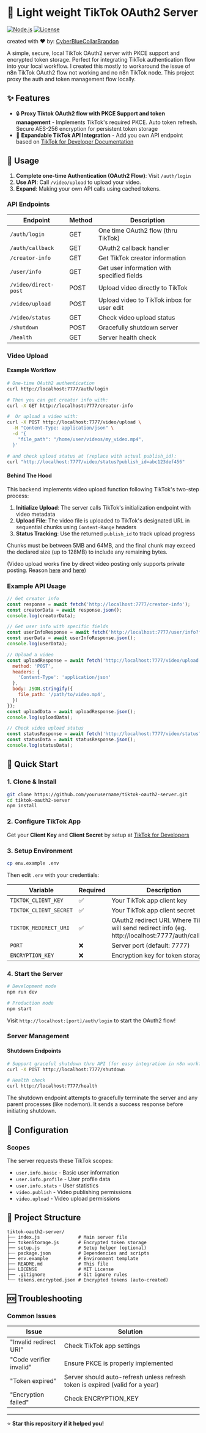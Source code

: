 # 🚀 Light weight TikTok OAuth2 Server 
[![Node.js](https://img.shields.io/badge/Node.js-18.x-green.svg)](https://nodejs.org/)
[![License](https://img.shields.io/badge/License-MIT-blue.svg)](LICENSE)

created with ❤️ by: [CyberBlueCollarBrandon](https://linktr.ee/CyberBlueCollarBrandon)

A simple, secure, local TikTok OAuth2 server with PKCE support and encrypted token storage. Perfect for integrating TikTok authentication flow into your local workflow.
I created this mostly to workaround the issue of n8n TikTok OAuth2 flow not working and no n8n TikTok node. This project proxy the auth and token management flow locally. 

## ✨ Features

- 🔒 **Proxy Tiktok OAuth2 flow with PKCE Support and token management** - Implements TikTok's required PKCE. Auto token refresh. Secure AES-256 encryption for persistent token storage
- 📱 **Expandable TikTok API Integration** - Add you own API endpoint based on [TikTok for Developer Documentation](https://developers.tiktok.com/doc/overview)

## 📖 Usage

1. **Complete one-time Authentication (OAuth2 Flow)**: Visit `/auth/login`
2. **Use API**: Call `/video/upload` to upload your video. 
3. **Expand**: Making your own API calls using cached tokens. 

### API Endpoints

| Endpoint | Method | Description |
|----------|--------|-------------|
| `/auth/login` | GET | One time OAuth2 flow (thru TikTok) |
| `/auth/callback` | GET | OAuth2 callback handler |
| `/creator-info` | GET | Get TikTok creator information |
| `/user/info` | GET | Get user information with specified fields |
| `/video/direct-post` | POST | Upload video directly to TikTok |
| `/video/upload` | POST | Upload video to TikTok inbox for user edit |
| `/video/status` | GET | Check video upload status |
| `/shutdown` | POST | Gracefully shutdown server |
| `/health` | GET | Server health check |


### Video Upload

#### Example Workflow

```bash
# One-time OAuth2 authentication
curl http://localhost:7777/auth/login

# Then you can get creator info with: 
curl -X GET http://localhost:7777/creator-info

#  Or upload a video with:
curl -X POST http://localhost:7777/video/upload \
  -H "Content-Type: application/json" \
  -d '{
    "file_path": "/home/user/videos/my_video.mp4",
  }'

# and check upload status at (replace with actual publish_id):
curl "http://localhost:7777/video/status?publish_id=abc123def456"
```

#### Behind The Hood

This backend implements video upload function following TikTok's two-step process:

1. **Initialize Upload**: The server calls TikTok's initialization endpoint with video metadata
2. **Upload File**: The video file is uploaded to TikTok's designated URL in sequential chunks using `Content-Range` headers
3. **Status Tracking**: Use the returned `publish_id` to track upload progress

Chunks must be between 5MB and 64MB, and the final chunk may exceed the declared size (up to 128MB) to include any remaining bytes.

(Video upload works fine by direct video posting only supports private posting. Reason [here](https://community.n8n.io/t/http-request-node-not-sending-authorization-header-despite-selecting-connected-oauth2-credential-tiktok-api/99963/4) and [here](https://developers.tiktok.com/doc/content-sharing-guidelines#:~:text=Not%20acceptable%3A%20A%20utility%20tool%20to%20help%20upload%20contents%20to%20the%20account(s)%20you%20or%20your%20team%20manages.%20%E2%9D%8C))


### Example API Usage

```javascript
// Get creator info
const response = await fetch('http://localhost:7777/creator-info');
const creatorData = await response.json();
console.log(creatorData);

// Get user info with specific fields
const userInfoResponse = await fetch('http://localhost:7777/user/info?fields=open_id,union_id,avatar_url,display_name,bio_description');
const userData = await userInfoResponse.json();
console.log(userData);

// Upload a video
const uploadResponse = await fetch('http://localhost:7777/video/upload', {
  method: 'POST',
  headers: {
    'Content-Type': 'application/json'
  },
  body: JSON.stringify({
    file_path: '/path/to/video.mp4',
  })
});
const uploadData = await uploadResponse.json();
console.log(uploadData);

// Check video upload status
const statusResponse = await fetch('http://localhost:7777/video/status?publish_id=abc123def456');
const statusData = await statusResponse.json();
console.log(statusData);
```



## 🚀 Quick Start

### 1. Clone & Install

```bash
git clone https://github.com/yourusername/tiktok-oauth2-server.git
cd tiktok-oauth2-server
npm install
```

### 2. Configure TikTok App

Get your **Client Key** and **Client Secret** by setup at [TikTok for Developers](https://developers.tiktok.com/) 


### 3. Setup Environment

```bash
cp env.example .env
```
Then edit `.env` with your credentials:

| Variable | Required | Description |
|----------|----------|-------------|
| `TIKTOK_CLIENT_KEY` | ✅ | Your TikTok app client key |
| `TIKTOK_CLIENT_SECRET` | ✅ | Your TikTok app client secret |
| `TIKTOK_REDIRECT_URI` | ✅ | OAuth2 redirect URI. Where TikTok will send redirect info (eg. http://localhost:7777/auth/callback) |
| `PORT` | ❌ | Server port (default: 7777) |
| `ENCRYPTION_KEY` | ❌ | Encryption key for token storage |


### 4. Start the Server

```bash
# Development mode
npm run dev

# Production mode
npm start
```

Visit `http://localhost:[port]/auth/login` to start the OAuth2 flow!


### Server Management

#### Shutdown Endpoints

```bash
# Support graceful shutdown thru API (for easy integration in n8n workflow)
curl -X POST http://localhost:7777/shutdown

# Health check
curl http://localhost:7777/health
```

The shutdown endpoint attempts to gracefully terminate the server and any parent processes (like nodemon). It sends a success response before initiating shutdown.


## 🔧 Configuration

### Scopes

The server requests these TikTok scopes:
- `user.info.basic` - Basic user information
- `user.info.profile` - User profile data
- `user.info.stats` - User statistics
- `video.publish` - Video publishing permissions
- `video.upload` - Video upload permissions


## 📁 Project Structure

```
tiktok-oauth2-server/
├── index.js              # Main server file
├── tokenStorage.js       # Encrypted token storage
├── setup.js              # Setup helper (optional)
├── package.json          # Dependencies and scripts
├── env.example           # Environment template
├── README.md             # This file
├── LICENSE               # MIT License
├── .gitignore            # Git ignore rules
└── tokens.encrypted.json # Encrypted tokens (auto-created)
```

## 🆘 Troubleshooting

### Common Issues

| Issue | Solution |
|-------|----------|
| "Invalid redirect URI" | Check TikTok app settings |
| "Code verifier invalid" | Ensure PKCE is properly implemented |
| "Token expired" | Server should auto-refresh unless refresh token is expired (valid for a year) |
| "Encryption failed" | Check ENCRYPTION_KEY |


---

⭐ **Star this repository if it helped you!** 